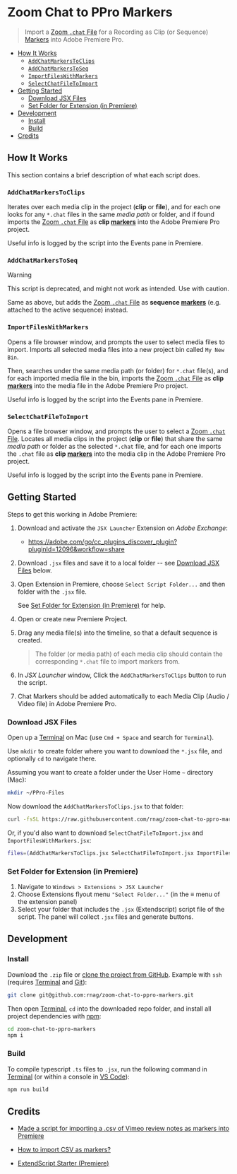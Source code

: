 # Zoom Chat to PPro Markers

[Git]: https://www.atlassian.com/git/tutorials/install-git
[Markers]: https://helpx.adobe.com/premiere-pro/using/markers.html
[Terminal]: https://support.apple.com/guide/terminal/what-is-terminal-trmld4c92d55/mac
[Zoom `.chat` File]: https://support.zoom.com/hc/en/article?id=zm_kb&sysparm_article=KB0067312

> Import a [Zoom `.chat` File] for a Recording as Clip (or Sequence) [Markers] into Adobe Premiere Pro.

- [How It Works](#how-it-works)
	- [`AddChatMarkersToClips`](#addchatmarkerstoclips)
	- [`AddChatMarkersToSeq`](#addchatmarkerstoseq)
	- [`ImportFilesWithMarkers`](#importfileswithmarkers)
	- [`SelectChatFileToImport`](#selectchatfiletoimport)
- [Getting Started](#getting-started)
	- [Download JSX Files](#download-jsx-files)
	- [Set Folder for Extension (in Premiere)](#set-folder-for-extension-in-premiere)
- [Development](#development)
	- [Install](#install)
	- [Build](#build)
- [Credits](#credits)

## How It Works

This section contains a brief description of what each script does.

### `AddChatMarkersToClips`

Iterates over each media clip in the project (**clip** or **file**), and for each one looks for any `*.chat` files in the same _media path_ or folder, and if found imports the [Zoom `.chat` File] as **clip [markers]** into the Adobe Premiere Pro project.

Useful info is logged by the script into the Events pane in Premiere.

### `AddChatMarkersToSeq`

> [!WARNING]
> This script is deprecated, and might not work as intended. Use with caution.

Same as above, but adds the [Zoom `.chat` File] as **sequence [markers]** (e.g. attached to the active sequence) instead.

### `ImportFilesWithMarkers`

Opens a file browser window, and prompts the user to select media files to import. Imports all selected media files into a new project bin called `My New Bin`.

Then, searches under the same media path (or folder) for `*.chat` file(s), and for each imported media file in the bin, imports the [Zoom `.chat` File] as **clip [markers]** into the media file in the Adobe Premiere Pro project.

Useful info is logged by the script into the Events pane in Premiere.

### `SelectChatFileToImport`

Opens a file browser window, and prompts the user to select a [Zoom `.chat` File]. Locates all media clips in the project (**clip** or **file**) that share the same _media path_ or folder as the selected `*.chat` file, and for each one imports the `.chat` file as **clip [markers]** into the media clip in the Adobe Premiere Pro project.

Useful info is logged by the script into the Events pane in Premiere.

## Getting Started

Steps to get this working in Adobe Premiere:

1. Download and activate the `JSX Launcher` Extension on _Adobe Exchange_:

    - https://adobe.com/go/cc_plugins_discover_plugin?pluginId=12096&workflow=share

2. Download `.jsx` files and save it to a local folder -- see [Download JSX Files](#download-jsx-files) below.

3. Open Extension in Premiere, choose `Select Script Folder...` and then folder with the `.jsx` file.

    See [Set Folder for Extension (in Premiere)](#set-folder-for-extension-in-premiere) for help.

4. Open or create new Premiere Project.

5. Drag any media file(s) into the timeline, so that a default sequence is created.

    > The folder (or media path) of each media clip should contain the corresponding `*.chat` file to import markers from.

6. In _JSX Launcher_ window, Click the `AddChatMarkersToClips` button to run the script.

7. Chat Markers should be added automatically to each Media Clip (Audio / Video file) in Adobe Premiere Pro.

### Download JSX Files

Open up a [Terminal] on Mac (use `Cmd + Space` and search for `Terminal`).

Use `mkdir` to create folder where you want to download the `*.jsx` file, and optionally `cd` to navigate there.

Assuming you want to create a folder under the User Home `~` directory (Mac):

```sh
mkdir ~/PPro-Files
```

Now download the `AddChatMarkersToClips.jsx` to that folder:

```sh
curl -fsSL https://raw.githubusercontent.com/rnag/zoom-chat-to-ppro-markers/main/minified/AddChatMarkersToSeq.jsx -o ~/PPro-Files/AddChatMarkersToClips.jsx
```

Or, if you'd also want to download `SelectChatFileToImport.jsx` and `ImportFilesWithMarkers.jsx`:

```sh
files=(AddChatMarkersToClips.jsx SelectChatFileToImport.jsx ImportFilesWithMarkers.jsx); for f in ${files[*]}; do curl -fsSL "https://raw.githubusercontent.com/rnag/zoom-chat-to-ppro-markers/main/minified/${f}" -o ~/PPro-Files/"${f}"; done
```

### Set Folder for Extension (in Premiere)

1. Navigate to `Windows > Extensions > JSX Launcher`
2. Choose Extensions flyout menu `"Select Folder..."` (in the ≡ menu of the extension panel)
3. Select your folder that includes the `.jsx` (Extendscript) script file of the script.
   The panel will collect `.jsx` files and generate buttons.

## Development

### Install

Download the `.zip` file or [clone the project from GitHub](https://docs.github.com/en/repositories/creating-and-managing-repositories/cloning-a-repository). Example with `ssh` (requires [Terminal] and [Git]):

```sh
git clone git@github.com:rnag/zoom-chat-to-ppro-markers.git
```

Then open [Terminal], `cd` into the downloaded repo folder, and install all project dependencies with [npm](https://docs.npmjs.com/downloading-and-installing-node-js-and-npm):

```sh
cd zoom-chat-to-ppro-markers
npm i
```

### Build

To compile typescript `.ts` files to `.jsx`, run the following command in [Terminal] (or within a console in [VS Code](https://code.visualstudio.com/)):

```sh
npm run build
```

## Credits

-   [Made a script for importing a .csv of Vimeo review notes as markers into Premiere](https://www.reddit.com/r/editors/comments/11qkrev/made_a_script_for_importing_a_csv_of_vimeo_review/)

-   [How to import CSV as markers?](https://www.reddit.com/r/premiere/comments/mrcvao/how_to_import_csv_as_markers/)

-   [ExtendScript Starter (Premiere)](https://github.com/adobe-extension-tools/extendscript-starter/blob/master/src/Premiere/index.ts)
